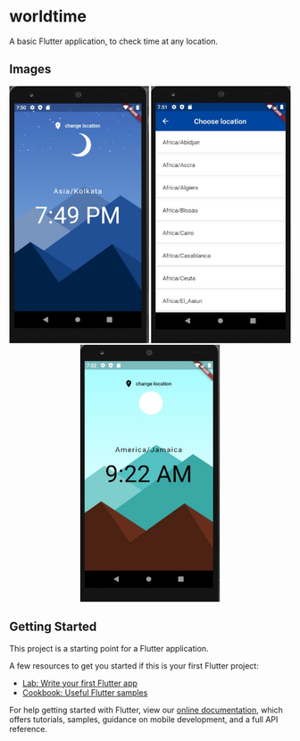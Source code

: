 # worldtime

A basic Flutter application, to check time at any location.

## Images

<p align="center">
  <img width="250" height="460" src="https://github.com/Samuel310/world_time/blob/master/demo_images/1.jpg">
  <img width="250" height="460" src="https://github.com/Samuel310/world_time/blob/master/demo_images/2.jpg">
  <img width="250" height="460" src="https://github.com/Samuel310/world_time/blob/master/demo_images/3.jpg">
</p>

## Getting Started

This project is a starting point for a Flutter application.

A few resources to get you started if this is your first Flutter project:

- [Lab: Write your first Flutter app](https://flutter.dev/docs/get-started/codelab)
- [Cookbook: Useful Flutter samples](https://flutter.dev/docs/cookbook)

For help getting started with Flutter, view our
[online documentation](https://flutter.dev/docs), which offers tutorials,
samples, guidance on mobile development, and a full API reference.
